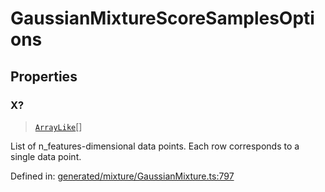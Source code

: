 # GaussianMixtureScoreSamplesOptions

## Properties

### X?

> [`ArrayLike`](../types/ArrayLike.md)[]

List of n\_features-dimensional data points. Each row corresponds to a single data point.

Defined in:  [generated/mixture/GaussianMixture.ts:797](https://github.com/transitive-bullshit/scikit-learn-ts/blob/92ab806/packages/sklearn/src/generated/mixture/GaussianMixture.ts#L797)
